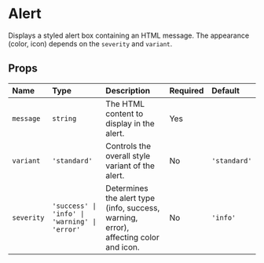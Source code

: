 # Alert

Displays a styled alert box containing an HTML message. The appearance (color, icon) depends on the `severity` and `variant`.

## Props

| Name      | Type                                         | Description                                                                 | Required | Default     |
| :-------- | :------------------------------------------- | :-------------------------------------------------------------------------- | :------- | :---------- |
| `message` | `string`                                     | The HTML content to display in the alert.                                   | Yes      |             |
| `variant` | `'standard'`                                 | Controls the overall style variant of the alert.                            | No       | `'standard'`|
| `severity`| `'success' \| 'info' \| 'warning' \| 'error'` | Determines the alert type (info, success, warning, error), affecting color and icon. | No       | `'info'`    |